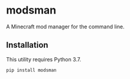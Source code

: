 # modsman

A Minecraft mod manager for the command line.

## Installation

This utility requires Python 3.7.

```bash
pip install modsman
```